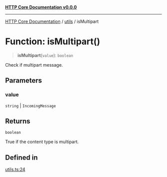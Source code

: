 [**HTTP Core Documentation v0.0.0**](../../README.md)

***

[HTTP Core Documentation](../../modules.md) / [utils](../README.md) / isMultipart

# Function: isMultipart()

> **isMultipart**(`value`): `boolean`

Check if multipart message.

## Parameters

### value

`string` | `IncomingMessage`

## Returns

`boolean`

True if the content type is multipart.

## Defined in

[utils.ts:24](https://github.com/stonemjs/http-core/blob/89981cacc9858cf786fba9df03b328b6b56a5b75/src/utils.ts#L24)
